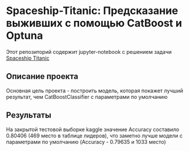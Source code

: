 # Spaceship-Titanic: Предсказание выживших с помощью CatBoost и Optuna

Этот репозиторий содержит jupyter-notebook с решением задачи [Spaceship Titanic](https://www.kaggle.com/competitions/spaceship-titanic)

## Описание проекта

Основная цель проекта - построить модель, которая покажет лучший результат, чем CatBoostClassifier с параметрами по умолчанию

## Результаты

На закрытой тестовой выборке kaggle значение Accuracy составило 0.80406 (469 место в таблице лидеров), что заметно лучше модели с параметрами по умолчанию (Accuracy - 0.79635 и 1033 место)
